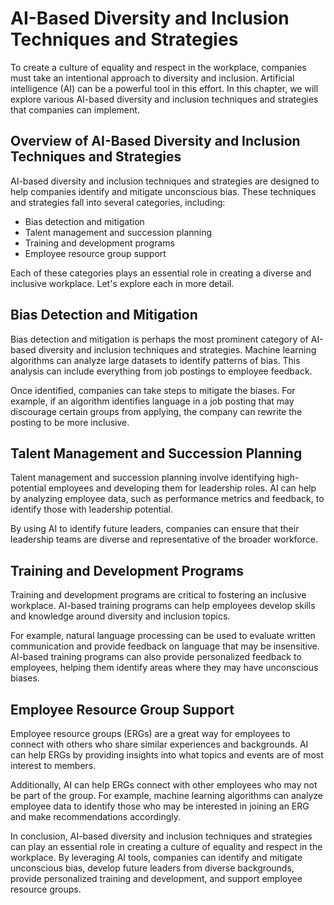AI-Based Diversity and Inclusion Techniques and Strategies
==========================================================

To create a culture of equality and respect in the workplace, companies must take an intentional approach to diversity and inclusion. Artificial intelligence (AI) can be a powerful tool in this effort. In this chapter, we will explore various AI-based diversity and inclusion techniques and strategies that companies can implement.

Overview of AI-Based Diversity and Inclusion Techniques and Strategies
----------------------------------------------------------------------

AI-based diversity and inclusion techniques and strategies are designed to help companies identify and mitigate unconscious bias. These techniques and strategies fall into several categories, including:

* Bias detection and mitigation
* Talent management and succession planning
* Training and development programs
* Employee resource group support

Each of these categories plays an essential role in creating a diverse and inclusive workplace. Let's explore each in more detail.

Bias Detection and Mitigation
-----------------------------

Bias detection and mitigation is perhaps the most prominent category of AI-based diversity and inclusion techniques and strategies. Machine learning algorithms can analyze large datasets to identify patterns of bias. This analysis can include everything from job postings to employee feedback.

Once identified, companies can take steps to mitigate the biases. For example, if an algorithm identifies language in a job posting that may discourage certain groups from applying, the company can rewrite the posting to be more inclusive.

Talent Management and Succession Planning
-----------------------------------------

Talent management and succession planning involve identifying high-potential employees and developing them for leadership roles. AI can help by analyzing employee data, such as performance metrics and feedback, to identify those with leadership potential.

By using AI to identify future leaders, companies can ensure that their leadership teams are diverse and representative of the broader workforce.

Training and Development Programs
---------------------------------

Training and development programs are critical to fostering an inclusive workplace. AI-based training programs can help employees develop skills and knowledge around diversity and inclusion topics.

For example, natural language processing can be used to evaluate written communication and provide feedback on language that may be insensitive. AI-based training programs can also provide personalized feedback to employees, helping them identify areas where they may have unconscious biases.

Employee Resource Group Support
-------------------------------

Employee resource groups (ERGs) are a great way for employees to connect with others who share similar experiences and backgrounds. AI can help ERGs by providing insights into what topics and events are of most interest to members.

Additionally, AI can help ERGs connect with other employees who may not be part of the group. For example, machine learning algorithms can analyze employee data to identify those who may be interested in joining an ERG and make recommendations accordingly.

In conclusion, AI-based diversity and inclusion techniques and strategies can play an essential role in creating a culture of equality and respect in the workplace. By leveraging AI tools, companies can identify and mitigate unconscious bias, develop future leaders from diverse backgrounds, provide personalized training and development, and support employee resource groups.


